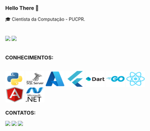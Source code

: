 ### Hello There 👋

🎓 Cientista da Computação - PUCPR.
#

<div>
    <img height="200rem" src="https://github-readme-stats.vercel.app/api/top-langs/?username=AlexCohenDambros&hide=HTML,GDScript,GAP&theme=ocean_dark&bg_color=0a0c10&border_color=000000&include_all_commits=true&count_private=true&layout=compact">
    <img height="200rem" src="https://github-readme-stats.vercel.app/api?username=AlexCohenDambros&theme=ocean_dark&show_icons=true&bg_color=0a0c10&border_color=000000&include_all_commits=true&count_private=true">
</div>

#
### CONHECIMENTOS:

<div style="display: inline_block; cursor:none;"><br>
  <img align="center" height="50" width="60" src="https://raw.githubusercontent.com/devicons/devicon/master/icons/python/python-original.svg">
  <img align="center" height="50" width="60" src="https://raw.githubusercontent.com/devicons/devicon/master/icons/microsoftsqlserver/microsoftsqlserver-plain-wordmark.svg"> 
  <img align="center" height="50" width="60" src="https://raw.githubusercontent.com/devicons/devicon/master/icons/azure/azure-original.svg">
  <img align="center" height="50" width="60" src="https://raw.githubusercontent.com/devicons/devicon/master/icons/flutter/flutter-original.svg">  
  <img align="center" height="50" width="60" src="https://raw.githubusercontent.com/devicons/devicon/master/icons/dart/dart-original-wordmark.svg">
  <img align="center" height="50" width="60" src="https://raw.githubusercontent.com/devicons/devicon/master/icons/go/go-original-wordmark.svg"> 
  <img align="center" height="50" width="60" src="https://raw.githubusercontent.com/devicons/devicon/master/icons/react/react-original.svg">  
  <img align="center" height="50" width="60" src="https://raw.githubusercontent.com/devicons/devicon/master/icons/angularjs/angularjs-original.svg">
  <img align="center" height="50" width="60" src="https://raw.githubusercontent.com/devicons/devicon/master/icons/dot-net/dot-net-original-wordmark.svg"> 
  
</div>

</div>
  
### CONTATOS:
<div> 
  <a href="https://www.instagram.com/alexdambros/" target="_blank"><img src="https://img.shields.io/badge/-Instagram-%23E4405F?style=for-the-badge&logo=instagram&logoColor=white" target="_blank"></a>
  <a href = "mailto:alex-dambros@hotmail.com"><img src="https://img.shields.io/badge/-Gmail-%23333?style=for-the-badge&logo=gmail&logoColor=white" target="_blank"></a>
  <a href="https://www.linkedin.com/in/alex-cohen-7a56471b7/" target="_blank"><img src="https://img.shields.io/badge/-LinkedIn-%230077B5?style=for-the-badge&logo=linkedin&logoColor=white" target="_blank"></a> 
 
</div>
